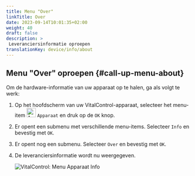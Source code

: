 ```yaml
---
title: Menu "Over"
linkTitle: Over
date: 2023-09-14T10:01:35+02:00
weight: 40
draft: false
description: >
 Leveranciersinformatie oproepen
translationKey: device/info/about
---
```

## Menu "Over" oproepen {#call-up-menu-about}

Om de hardware-informatie van uw apparaat op te halen, ga als volgt te werk:

1. Op het hoofdscherm van uw VitalControl-apparaat, selecteer het menu-item <img src="/icons/device.svg" width="25" align="bottom" alt="Apparaat" /> `Apparaat` en druk op de `OK` knop.

2. Er opent een submenu met verschillende menu-items. Selecteer `Info` en bevestig met `OK`.

3. Er opent nog een submenu. Selecteer `Over` en bevestig met `OK`.

4. De leveranciersinformatie wordt nu weergegeven.

   ![VitalControl: Menu Apparaat Info](../images/about.png "Leveranciersinformatie oproepen")
